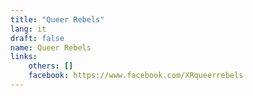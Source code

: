 ```yaml
---
title: "Queer Rebels"
lang: it
draft: false
name: Queer Rebels
links:
    others: []
    facebook: https://www.facebook.com/XRqueerrebels
---
```


